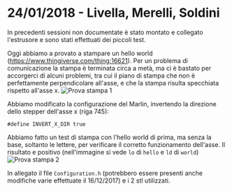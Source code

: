 # 24/01/2018 - Livella, Merelli, Soldini
In precedenti sessioni non documentate è stato montato e collegato l'estrusore e sono stati effettuati dei piccoli test.

Oggi abbiamo a provato a stampare un hello world (https://www.thingiverse.com/thing:16621).
Per un problema di comunicazione la stampa è terminata circa a metà, ma ci è bastato per accorgerci di alcuni problemi, tra cui il piano di stampa che non è perfettamente perpendicolare all'asse, e che la stampa risulta specchiata rispetto all'asse x.
![Prova stampa 1](https://i.imgur.com/vSGIIGX.jpg)

Abbiamo modificato la configurazione del Marlin, invertendo la direzione dello stepper dell'asse x (riga 745):
```
#define INVERT_X_DIR true
```

Abbiamo fatto un test di stampa con l'hello world di prima, ma senza la base, soltanto le lettere, per verificare il corretto funzionamento dell'asse.
Il risultato e positivo (nell'immagine si vede `lo` di `hello` e `ld` di `world`)
![Prova stampa 2](https://i.imgur.com/UCHaXTI.jpg)

In allegato il file `Configuration.h` (potrebbero essere presenti anche modifiche varie effettuate il 16/12/2017) e i 2 stl utilizzati.

